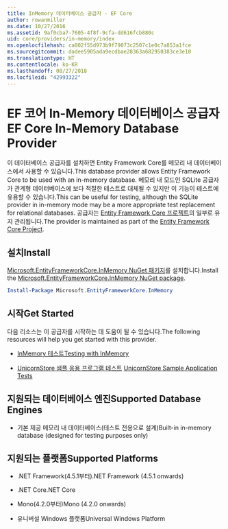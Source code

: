 ```yaml
---
title: InMemory 데이터베이스 공급자 - EF Core
author: rowanmiller
ms.date: 10/27/2016
ms.assetid: 9af0cba7-7605-4f8f-9cfa-dd616fcb880c
uid: core/providers/in-memory/index
ms.openlocfilehash: ca802f55d973b9f79073c2507c1e0c7a853a1fce
ms.sourcegitcommit: dadee5905ada9ecdbae28363a682950383ce3e10
ms.translationtype: HT
ms.contentlocale: ko-KR
ms.lasthandoff: 08/27/2018
ms.locfileid: "42993322"
---
```

# <a name="ef-core-in-memory-database-provider"></a><span data-ttu-id="fd068-102">EF 코어 In-Memory 데이터베이스 공급자</span><span class="sxs-lookup"><span data-stu-id="fd068-102">EF Core In-Memory Database Provider</span></span>

<span data-ttu-id="fd068-103">이 데이터베이스 공급자를 설치하면 Entity Framework Core를 메모리 내 데이터베이스에서 사용할 수 있습니다.</span><span class="sxs-lookup"><span data-stu-id="fd068-103">This database provider allows Entity Framework Core to be used with an in-memory database.</span></span> <span data-ttu-id="fd068-104">메모리 내 모드인 SQLite 공급자가 관계형 데이터베이스에 보다 적절한 테스트로 대체될 수 있지만 이 기능이 테스트에 유용할 수 있습니다.</span><span class="sxs-lookup"><span data-stu-id="fd068-104">This can be useful for testing, although the SQLite provider in in-memory mode may be a more appropriate test replacement for relational databases.</span></span> <span data-ttu-id="fd068-105">공급자는 [Entity Framework Core 프로젝트](https://github.com/aspnet/EntityFrameworkCore)의 일부로 유지 관리됩니다.</span><span class="sxs-lookup"><span data-stu-id="fd068-105">The provider is maintained as part of the [Entity Framework Core Project](https://github.com/aspnet/EntityFrameworkCore).</span></span>

## <a name="install"></a><span data-ttu-id="fd068-106">설치</span><span class="sxs-lookup"><span data-stu-id="fd068-106">Install</span></span>

<span data-ttu-id="fd068-107">[Microsoft.EntityFrameworkCore.InMemory NuGet 패키지](https://www.nuget.org/packages/Microsoft.EntityFrameworkCore.InMemory/)를 설치합니다.</span><span class="sxs-lookup"><span data-stu-id="fd068-107">Install the [Microsoft.EntityFrameworkCore.InMemory NuGet package](https://www.nuget.org/packages/Microsoft.EntityFrameworkCore.InMemory/).</span></span>

``` powershell
Install-Package Microsoft.EntityFrameworkCore.InMemory
```

## <a name="get-started"></a><span data-ttu-id="fd068-108">시작</span><span class="sxs-lookup"><span data-stu-id="fd068-108">Get Started</span></span>

<span data-ttu-id="fd068-109">다음 리소스는 이 공급자를 시작하는 데 도움이 될 수 있습니다.</span><span class="sxs-lookup"><span data-stu-id="fd068-109">The following resources will help you get started with this provider.</span></span>
* [<span data-ttu-id="fd068-110">InMemory 테스트</span><span class="sxs-lookup"><span data-stu-id="fd068-110">Testing with InMemory</span></span>](../../miscellaneous/testing/in-memory.md)

* <span data-ttu-id="fd068-111">[UnicornStore 샘플 응용 프로그램 테스트](https://github.com/rowanmiller/UnicornStore/blob/master/UnicornStore/src/UnicornStore.Tests/Controllers/ShippingControllerTests.cs) </span><span class="sxs-lookup"><span data-stu-id="fd068-111">[UnicornStore Sample Application Tests](https://github.com/rowanmiller/UnicornStore/blob/master/UnicornStore/src/UnicornStore.Tests/Controllers/ShippingControllerTests.cs)</span></span>

## <a name="supported-database-engines"></a><span data-ttu-id="fd068-112">지원되는 데이터베이스 엔진</span><span class="sxs-lookup"><span data-stu-id="fd068-112">Supported Database Engines</span></span>

* <span data-ttu-id="fd068-113">기본 제공 메모리 내 데이터베이스(테스트 전용으로 설계)</span><span class="sxs-lookup"><span data-stu-id="fd068-113">Built-in in-memory database (designed for testing purposes only)</span></span>

## <a name="supported-platforms"></a><span data-ttu-id="fd068-114">지원되는 플랫폼</span><span class="sxs-lookup"><span data-stu-id="fd068-114">Supported Platforms</span></span>

* <span data-ttu-id="fd068-115">.NET Framework(4.5.1부터)</span><span class="sxs-lookup"><span data-stu-id="fd068-115">.NET Framework (4.5.1 onwards)</span></span>

* <span data-ttu-id="fd068-116">.NET Core</span><span class="sxs-lookup"><span data-stu-id="fd068-116">.NET Core</span></span>

* <span data-ttu-id="fd068-117">Mono(4.2.0부터)</span><span class="sxs-lookup"><span data-stu-id="fd068-117">Mono (4.2.0 onwards)</span></span>

* <span data-ttu-id="fd068-118">유니버설 Windows 플랫폼</span><span class="sxs-lookup"><span data-stu-id="fd068-118">Universal Windows Platform</span></span>

